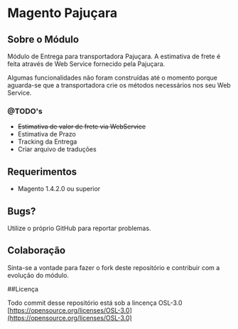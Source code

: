 # Magento Pajuçara

## Sobre o Módulo

Módulo de Entrega para transportadora Pajuçara. A estimativa de frete é feita através de Web Service fornecido pela Pajuçara. 

Algumas funcionalidades não foram construídas até o momento porque aguarda-se que a transportadora crie os métodos necessários nos seu Web Service.

### @TODO's
- ~~Estimativa de valor de frete via WebService~~
- Estimativa de Prazo
- Tracking da Entrega
- Criar arquivo de traduções

## Requerimentos

- Magento 1.4.2.0 ou superior

## Bugs?

Utilize o próprio GitHub para reportar problemas.

## Colaboração

Sinta-se a vontade para fazer o fork deste repositório e contribuir com a evolução do módulo.

##Licença

Todo commit desse repositório está sob a lincença OSL-3.0 [https://opensource.org/licenses/OSL-3.0](https://opensource.org/licenses/OSL-3.0) 